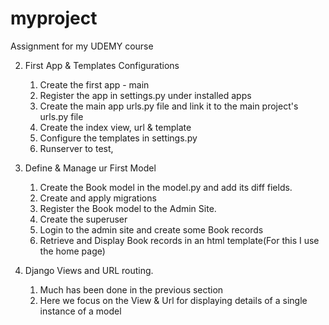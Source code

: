# myproject
 Assignment for my UDEMY course

 2. First App & Templates Configurations
    1. Create the first app - main
    2. Register the app in settings.py under installed apps
    3. Create the main app urls.py file and link it to the main project's urls.py file
    4. Create the index view, url & template
    5. Configure the templates in settings.py
    6. Runserver to test, 
 
 3. Define & Manage ur First Model
    1. Create the Book model in the model.py and add its diff fields. 
    2. Create and apply migrations
    3. Register the Book model to the Admin Site. 
    4. Create the superuser
    5. Login to the admin site and create some Book records
    6. Retrieve and Display Book records in an html template(For this I use the home page)

 4. Django Views and URL routing.
    1. Much has been done in the previous section
    2. Here we focus on the View & Url for displaying details of a single instance of a model 